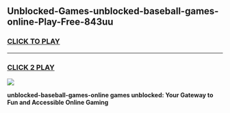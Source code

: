 
## Unblocked-Games-unblocked-baseball-games-online-Play-Free-843uu
<h3>
<a href="https://premium76.site?title=unblocked-baseball-games-online&ref=15A">CLICK TO PLAY</a></h3>
<hr>

<h3>
<a href="https://premium76.site?title=unblocked-baseball-games-online&ref=15A">CLICK 2 PLAY</a>
  
</h3>

<a href="https://premium76.site?title=unblocked-baseball-games-online&ref=15A"><img src="https://clearcache.store/games.png"></a>


**unblocked-baseball-games-online games unblocked: Your Gateway to Fun and Accessible Online Gaming**
